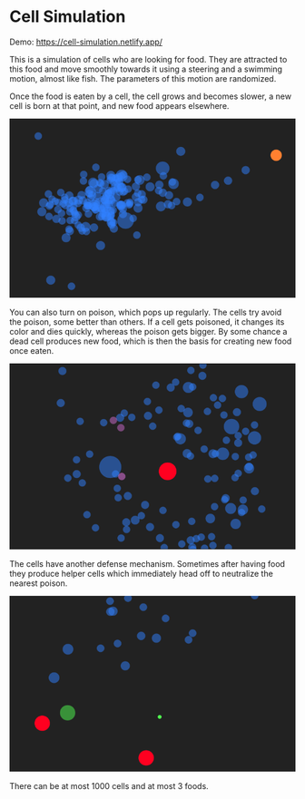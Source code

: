 # Cell Simulation

Demo: https://cell-simulation.netlify.app/

This is a simulation of cells who are looking for food. They are attracted to this food and move smoothly towards it using a steering and a swimming motion, almost like fish. The parameters of this motion are randomized.

Once the food is eaten by a cell, the cell grows and becomes slower, a new cell is born at that point, and new food appears elsewhere.

![Screenshot](./screenshot.png)

You can also turn on poison, which pops up regularly. The cells try avoid the poison, some better than others. If a cell gets poisoned, it changes its color and dies quickly, whereas the poison gets bigger. By some chance a dead cell produces new food, which is then the basis for creating new food once eaten.

![Screenshot](./screenshot2.png)

The cells have another defense mechanism. Sometimes after having food they produce helper cells which immediately head off to neutralize the nearest poison.

![Screenshot](./screenshot3.png)

There can be at most 1000 cells and at most 3 foods.
